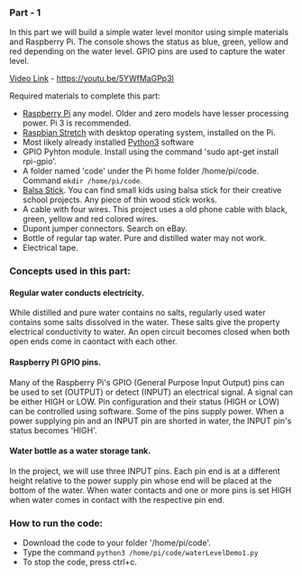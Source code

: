 ### Part - 1

In this part we will build a simple water level monitor using simple materials and Raspberry Pi. The console shows the status as blue, green, yellow and red depending on the water level. GPIO pins are used to capture the water level.

[Video Link](https://youtu.be/5YWfMaGPp3I) - https://youtu.be/5YWfMaGPp3I

Required materials to complete this part:

- [Raspberry Pi](https://www.raspberrypi.org/products/) any model. Older and zero models have lesser processing power. Pi 3 is recommended. 
- [Raspbian Stretch](https://www.raspberrypi.org/downloads/raspbian/) with desktop operating system, installed on the Pi. 
- Most likely already installed [Python3](https://www.python.org/downloads/) software 
- GPIO Pyhton module. Install using the command 'sudo apt-get install rpi-gpio'.
- A folder named 'code' under the Pi home folder /home/pi/code. Command `mkdir /home/pi/code`.
- [Balsa Stick](https://www.hobbylobby.com/Crafts-Hobbies/Painting-Surfaces/Wood/36-Balsa-Stick-Pack/p/20138). You can find small kids using balsa stick for their creative school projects. Any piece of thin wood stick works.
- A cable with four wires. This project uses a old phone cable with black, green, yellow and red colored wires.
- Dupont jumper connectors. Search on eBay. 
- Bottle of regular tap water. Pure and distilled water may not work.
- Electrical tape.

### Concepts used in this part:

#### Regular water conducts electricity.
While distilled and pure water contains no salts, regularly used water contains some salts dissolved in the water. These salts give the property electrical conductivity to water. An open circuit becomes closed when both open ends come in caontact with each other.
#### Raspberry PI GPIO pins.
Many of the Raspberry Pi's GPIO (General Purpose Input Output) pins can be used to set (OUTPUT) or detect (INPUT) an electrical signal. A signal can be either HIGH or LOW. Pin configuration and their status (HIGH or LOW) can be controlled using software. Some of the pins supply power. When a power supplying pin and an INPUT pin are shorted in water, the INPUT pin's status becomes 'HIGH'. 
#### Water bottle as a water storage tank.
In the project, we will use three INPUT pins. Each pin end is at a different height relative to the power supply pin whose end will be placed at the bottom of the water. When water contacts and one or more pins is set HIGH when water comes in contact with the respective pin end.

### How to run the code:

- Download the code to your folder '/home/pi/code'.
- Type the command `python3 /home/pi/code/waterLevelDemo1.py`
- To stop the code, press ctrl+c.





